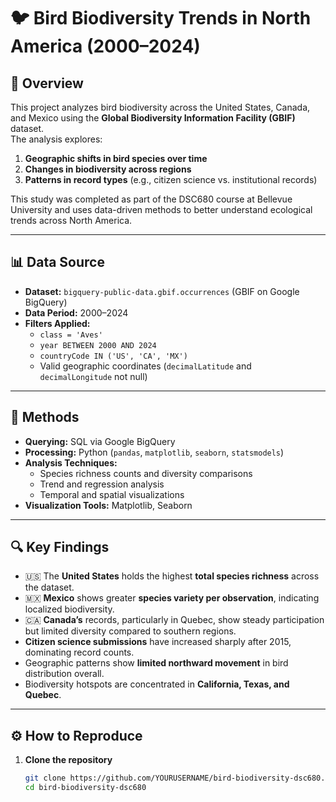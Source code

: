 # 🐦 Bird Biodiversity Trends in North America (2000–2024)

## 📘 Overview
This project analyzes bird biodiversity across the United States, Canada, and Mexico using the **Global Biodiversity Information Facility (GBIF)** dataset.  
The analysis explores:
1. **Geographic shifts in bird species over time**  
2. **Changes in biodiversity across regions**  
3. **Patterns in record types** (e.g., citizen science vs. institutional records)

This study was completed as part of the DSC680 course at Bellevue University and uses data-driven methods to better understand ecological trends across North America.

---

## 📊 Data Source
- **Dataset:** `bigquery-public-data.gbif.occurrences` (GBIF on Google BigQuery)  
- **Data Period:** 2000–2024  
- **Filters Applied:**  
  - `class = 'Aves'`  
  - `year BETWEEN 2000 AND 2024`  
  - `countryCode IN ('US', 'CA', 'MX')`  
  - Valid geographic coordinates (`decimalLatitude` and `decimalLongitude` not null)

---

## 🧰 Methods
- **Querying:** SQL via Google BigQuery  
- **Processing:** Python (`pandas`, `matplotlib`, `seaborn`, `statsmodels`)  
- **Analysis Techniques:**  
  - Species richness counts and diversity comparisons  
  - Trend and regression analysis  
  - Temporal and spatial visualizations  
- **Visualization Tools:** Matplotlib, Seaborn

---

## 🔍 Key Findings
- 🇺🇸 The **United States** holds the highest **total species richness** across the dataset.  
- 🇲🇽 **Mexico** shows greater **species variety per observation**, indicating localized biodiversity.  
- 🇨🇦 **Canada’s** records, particularly in Quebec, show steady participation but limited diversity compared to southern regions.  
- **Citizen science submissions** have increased sharply after 2015, dominating record counts.  
- Geographic patterns show **limited northward movement** in bird distribution overall.  
- Biodiversity hotspots are concentrated in **California, Texas, and Quebec**.

---

## ⚙️ How to Reproduce
1. **Clone the repository**
   ```bash
   git clone https://github.com/YOURUSERNAME/bird-biodiversity-dsc680.git
   cd bird-biodiversity-dsc680
